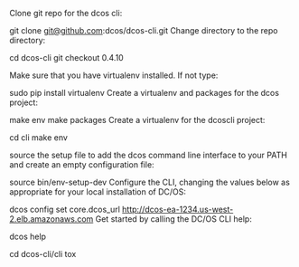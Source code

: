 Clone git repo for the dcos cli:

git clone git@github.com:dcos/dcos-cli.git
Change directory to the repo directory:

cd dcos-cli
git checkout 0.4.10

Make sure that you have virtualenv installed. If not type:

sudo pip install virtualenv
Create a virtualenv and packages for the dcos project:

make env
make packages
Create a virtualenv for the dcoscli project:

cd cli
make env

source the setup file to add the dcos command line interface to your PATH and create an empty configuration file:

source bin/env-setup-dev
Configure the CLI, changing the values below as appropriate for your local installation of DC/OS:

dcos config set core.dcos_url http://dcos-ea-1234.us-west-2.elb.amazonaws.com
Get started by calling the DC/OS CLI help:

dcos help

cd dcos-cli/cli
tox
